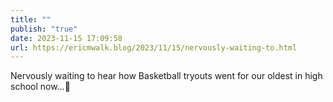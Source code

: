 ```yaml
---
title: ""
publish: "true"
date: 2023-11-15 17:09:58
url: https://ericmwalk.blog/2023/11/15/nervously-waiting-to.html
---
```

Nervously waiting to hear how Basketball tryouts went for our oldest in high school now…😬